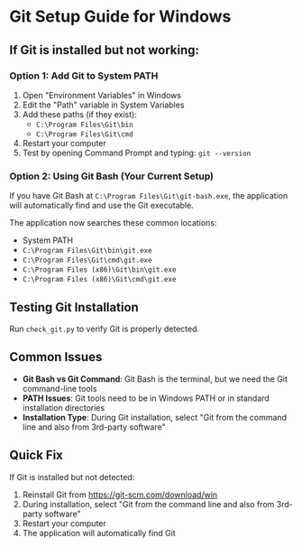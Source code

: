 # Git Setup Guide for Windows

## If Git is installed but not working:

### Option 1: Add Git to System PATH
1. Open "Environment Variables" in Windows
2. Edit the "Path" variable in System Variables
3. Add these paths (if they exist):
   - `C:\Program Files\Git\bin`
   - `C:\Program Files\Git\cmd`
4. Restart your computer
5. Test by opening Command Prompt and typing: `git --version`

### Option 2: Using Git Bash (Your Current Setup)
If you have Git Bash at `C:\Program Files\Git\git-bash.exe`, the application will automatically find and use the Git executable.

The application now searches these common locations:
- System PATH
- `C:\Program Files\Git\bin\git.exe`
- `C:\Program Files\Git\cmd\git.exe`
- `C:\Program Files (x86)\Git\bin\git.exe`
- `C:\Program Files (x86)\Git\cmd\git.exe`

## Testing Git Installation
Run `check_git.py` to verify Git is properly detected.

## Common Issues
- **Git Bash vs Git Command**: Git Bash is the terminal, but we need the Git command-line tools
- **PATH Issues**: Git tools need to be in Windows PATH or in standard installation directories
- **Installation Type**: During Git installation, select "Git from the command line and also from 3rd-party software"

## Quick Fix
If Git is installed but not detected:
1. Reinstall Git from https://git-scm.com/download/win
2. During installation, select "Git from the command line and also from 3rd-party software"
3. Restart your computer
4. The application will automatically find Git